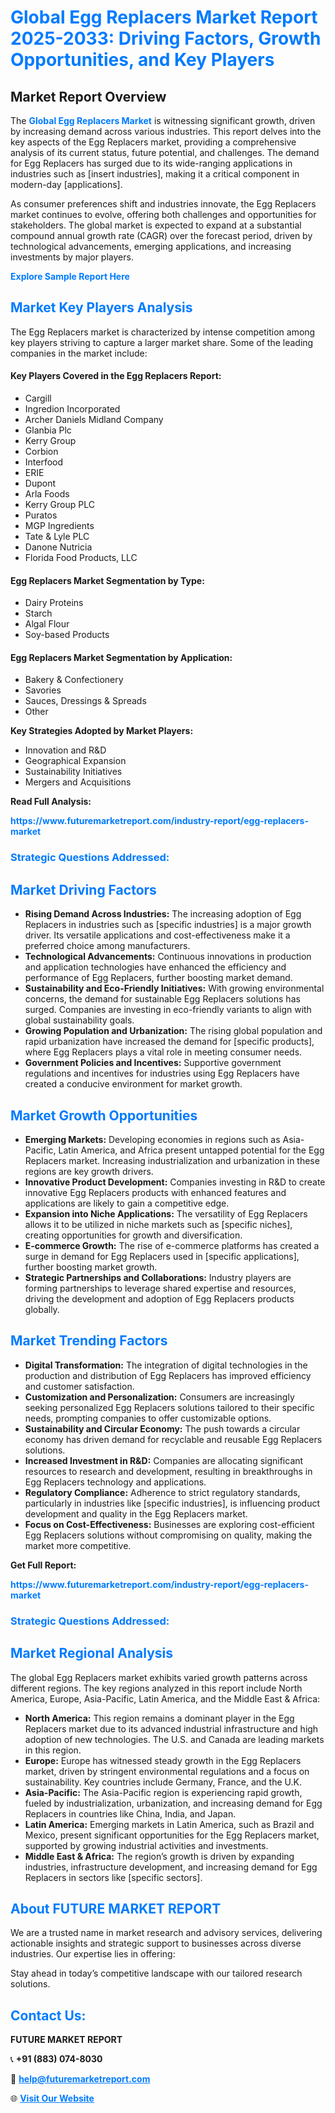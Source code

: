 <h1 style="color: #007BFF;">Global Egg Replacers Market Report 2025-2033: Driving Factors, Growth Opportunities, and Key Players</h1>

<section id="overview">
<h2>Market Report Overview</h2>
<p>The <a href="https://www.futuremarketreport.com/industry-report/egg-replacers-market" style="color: #007BFF; text-decoration: none;"><strong>Global Egg Replacers Market</strong></a> is witnessing significant growth, driven by increasing demand across various industries. This report delves into the key aspects of the Egg Replacers market, providing a comprehensive analysis of its current status, future potential, and challenges. The demand for Egg Replacers has surged due to its wide-ranging applications in industries such as [insert industries], making it a critical component in modern-day [applications].</p>
<p>As consumer preferences shift and industries innovate, the Egg Replacers market continues to evolve, offering both challenges and opportunities for stakeholders. The global market is expected to expand at a substantial compound annual growth rate (CAGR) over the forecast period, driven by technological advancements, emerging applications, and increasing investments by major players.</p>
</section>

<section id="overview">
<p><a href="https://www.futuremarketreport.com/request-sample/reportId=89076" style="color: #007BFF; text-decoration: none;"><strong>Explore Sample Report Here</strong></a></p>
</section>

<section id="key-players">
<h2 style="color: #007BFF;">Market Key Players Analysis</h2>
<p>The Egg Replacers market is characterized by intense competition among key players striving to capture a larger market share. Some of the leading companies in the market include:</p>
<h4>Key Players Covered in the Egg Replacers Report:</h4>
<ul><li>Cargill</li><li>Ingredion Incorporated</li><li>Archer Daniels Midland Company</li><li>Glanbia Plc</li><li>Kerry Group</li><li>Corbion</li><li>Interfood</li><li>ERIE</li><li>Dupont</li><li>Arla Foods</li><li>Kerry Group PLC</li><li>Puratos</li><li>MGP Ingredients</li><li>Tate &amp; Lyle PLC</li><li>Danone Nutricia</li><li>Florida Food Products, LLC</li></ul>
<h4>Egg Replacers Market Segmentation by Type:</h4>
<ul><li>Dairy Proteins</li><li>Starch</li><li>Algal Flour</li><li>Soy-based Products</li></ul>

<h4>Egg Replacers Market Segmentation by Application:</h4>
<ul><li>Bakery &amp; Confectionery</li><li>Savories</li><li>Sauces, Dressings &amp; Spreads</li><li>Other</li></ul>
<p><strong>Key Strategies Adopted by Market Players:</strong></p>
<ul>
<li>Innovation and R&D</li>
<li>Geographical Expansion</li>
<li>Sustainability Initiatives</li>
<li>Mergers and Acquisitions</li>
</ul>
</section>

<section>
<p><strong>Read Full Analysis: </strong></p><a href="https://www.futuremarketreport.com/industry-report/egg-replacers-market" style="color: #007BFF; text-decoration: none;"><strong>https://www.futuremarketreport.com/industry-report/egg-replacers-market</strong></a>
<h3 style="color: #007BFF;">Strategic Questions Addressed:</h3>
</section>

<section id="driving-factors">
<h2 style="color: #007BFF;">Market Driving Factors</h2>
<ul>
<li><strong>Rising Demand Across Industries:</strong> The increasing adoption of Egg Replacers in industries such as [specific industries] is a major growth driver. Its versatile applications and cost-effectiveness make it a preferred choice among manufacturers.</li>
<li><strong>Technological Advancements:</strong> Continuous innovations in production and application technologies have enhanced the efficiency and performance of Egg Replacers, further boosting market demand.</li>
<li><strong>Sustainability and Eco-Friendly Initiatives:</strong> With growing environmental concerns, the demand for sustainable Egg Replacers solutions has surged. Companies are investing in eco-friendly variants to align with global sustainability goals.</li>
<li><strong>Growing Population and Urbanization:</strong> The rising global population and rapid urbanization have increased the demand for [specific products], where Egg Replacers plays a vital role in meeting consumer needs.</li>
<li><strong>Government Policies and Incentives:</strong> Supportive government regulations and incentives for industries using Egg Replacers have created a conducive environment for market growth.</li>
</ul>
</section>

<section id="growth-opportunities">
<h2 style="color: #007BFF;">Market Growth Opportunities</h2>
<ul>
<li><strong>Emerging Markets:</strong> Developing economies in regions such as Asia-Pacific, Latin America, and Africa present untapped potential for the Egg Replacers market. Increasing industrialization and urbanization in these regions are key growth drivers.</li>
<li><strong>Innovative Product Development:</strong> Companies investing in R&D to create innovative Egg Replacers products with enhanced features and applications are likely to gain a competitive edge.</li>
<li><strong>Expansion into Niche Applications:</strong> The versatility of Egg Replacers allows it to be utilized in niche markets such as [specific niches], creating opportunities for growth and diversification.</li>
<li><strong>E-commerce Growth:</strong> The rise of e-commerce platforms has created a surge in demand for Egg Replacers used in [specific applications], further boosting market growth.</li>
<li><strong>Strategic Partnerships and Collaborations:</strong> Industry players are forming partnerships to leverage shared expertise and resources, driving the development and adoption of Egg Replacers products globally.</li>
</ul>
</section>

<section id="trending-factors">
<h2 style="color: #007BFF;">Market Trending Factors</h2>
<ul>
<li><strong>Digital Transformation:</strong> The integration of digital technologies in the production and distribution of Egg Replacers has improved efficiency and customer satisfaction.</li>
<li><strong>Customization and Personalization:</strong> Consumers are increasingly seeking personalized Egg Replacers solutions tailored to their specific needs, prompting companies to offer customizable options.</li>
<li><strong>Sustainability and Circular Economy:</strong> The push towards a circular economy has driven demand for recyclable and reusable Egg Replacers solutions.</li>
<li><strong>Increased Investment in R&D:</strong> Companies are allocating significant resources to research and development, resulting in breakthroughs in Egg Replacers technology and applications.</li>
<li><strong>Regulatory Compliance:</strong> Adherence to strict regulatory standards, particularly in industries like [specific industries], is influencing product development and quality in the Egg Replacers market.</li>
<li><strong>Focus on Cost-Effectiveness:</strong> Businesses are exploring cost-efficient Egg Replacers solutions without compromising on quality, making the market more competitive.</li>
</ul>
</section>

<section>
<p><strong>Get Full Report: </strong></p><a href="https://www.futuremarketreport.com/industry-report/egg-replacers-market" style="color: #007BFF; text-decoration: none;"><strong>https://www.futuremarketreport.com/industry-report/egg-replacers-market</strong></a>
<h3 style="color: #007BFF;">Strategic Questions Addressed:</h3>
</section>


<section id="regional-analysis">
<h2 style="color: #007BFF;">Market Regional Analysis</h2>
<p>The global Egg Replacers market exhibits varied growth patterns across different regions. The key regions analyzed in this report include North America, Europe, Asia-Pacific, Latin America, and the Middle East & Africa:</p>
<ul>
<li><strong>North America:</strong> This region remains a dominant player in the Egg Replacers market due to its advanced industrial infrastructure and high adoption of new technologies. The U.S. and Canada are leading markets in this region.</li>
<li><strong>Europe:</strong> Europe has witnessed steady growth in the Egg Replacers market, driven by stringent environmental regulations and a focus on sustainability. Key countries include Germany, France, and the U.K.</li>
<li><strong>Asia-Pacific:</strong> The Asia-Pacific region is experiencing rapid growth, fueled by industrialization, urbanization, and increasing demand for Egg Replacers in countries like China, India, and Japan.</li>
<li><strong>Latin America:</strong> Emerging markets in Latin America, such as Brazil and Mexico, present significant opportunities for the Egg Replacers market, supported by growing industrial activities and investments.</li>
<li><strong>Middle East & Africa:</strong> The region’s growth is driven by expanding industries, infrastructure development, and increasing demand for Egg Replacers in sectors like [specific sectors].</li>
</ul>
</section>

<footer>
<h2 style="color: #007BFF;">About FUTURE MARKET REPORT</h2>
<p>We are a trusted name in market research and advisory services, delivering actionable insights and strategic support to businesses across diverse industries. Our expertise lies in offering:</p>

<p>Stay ahead in today’s competitive landscape with our tailored research solutions.</p>

<h2 style="color: #007BFF;">Contact Us:</h2>
<p><strong>FUTURE MARKET REPORT</strong></p>
<p>📞 <strong>+91 (883) 074-8030</strong></p>
<p>📧 <strong><a href="mailto:help@futuremarketreport.com" style="color: #007BFF;">help@futuremarketreport.com</a></strong></p>
<p>🌐 <strong><a href="https://www.futuremarketreport.com/" style="color: #007BFF;">Visit Our Website</a></strong></p>
</footer>